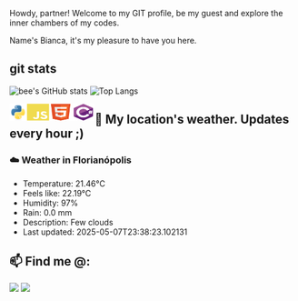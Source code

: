 Howdy, partner! 
Welcome to my GIT profile, be my guest and explore the inner chambers of my codes.

Name's Bianca, it's my pleasure to have you here. 

## git stats 
![bee's GitHub stats](https://github-readme-stats.vercel.app/api?username=ur-bee-loved&show_icons=true&theme=synthwave&hide_rank=true)
![Top Langs](https://github-readme-stats.vercel.app/api/top-langs/?username=ur-bee-loved&layout=compact)
<div align="left">
  <img align="left" src="https://raw.githubusercontent.com/devicons/devicon/master/icons/python/python-original.svg" width="30" />
  <img align="left" alt="Rafa-Js" height="30" width="40" src="https://raw.githubusercontent.com/devicons/devicon/master/icons/javascript/javascript-plain.svg">
  <img align="left" alt="Rafa-HTML" height="30" width="40" src="https://raw.githubusercontent.com/devicons/devicon/master/icons/html5/html5-original.svg">
  <img align="left" alt="Rafa-Csharp" height="30" width="40" src="https://raw.githubusercontent.com/devicons/devicon/master/icons/csharp/csharp-original.svg">
</div>

## 📡 My location's weather. Updates every hour ;)
<!-- WEATHER-START -->
### ☁️ Weather in Florianópolis

- Temperature: 21.46°C
- Feels like: 22.19°C
- Humidity: 97%
- Rain: 0.0 mm
- Description: Few clouds
- Last updated: 2025-05-07T23:38:23.102131

<!-- WEATHER-END -->

## 📫 Find me @:

<a href = "mailto:bianca.ruschel.echart@gmail.com"><img src="https://img.shields.io/badge/-Gmail-%23333?style=for-the-badge&logo=gmail&logoColor=white" target="_blank"></a>
<a href="www.linkedin.com/in/bernardo-ruschel-echart-37362a2ab" target="_blank"><img src="https://img.shields.io/badge/-LinkedIn-%230077B5?style=for-the-badge&logo=linkedin&logoColor=white" target="_blank"></a>

